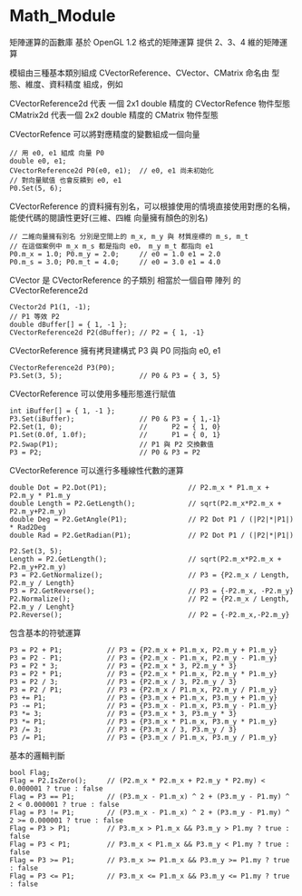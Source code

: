 # Math_Module
矩陣運算的函數庫
基於 OpenGL 1.2 格式的矩陣運算
提供 2、3、4 維的矩陣運算


模組由三種基本類別組成 CVectorReference、CVector、CMatrix 命名由 型態、維度、資料精度 組成，例如

CVectorReference2d 代表 一個 2x1 double 精度的 CVectorRefence 物件型態
CMatrix2d 代表一個 2x2 double 精度的 CMatrix 物件型態

CVectorRefence 可以將對應精度的變數組成一個向量

    // 用 e0, e1 組成 向量 P0
    double e0, e1;
    CVectorReference2d P0(e0, e1);  // e0, e1 尚未初始化
    // 對向量賦值 也會反饋到 e0, e1
    P0.Set(5, 6);

CVectorReference 的資料擁有別名，可以根據使用的情境直接使用對應的名稱，能使代碼的閱讀性更好(三維、四維 向量擁有顏色的別名)

    // 二維向量擁有別名 分別是空間上的 m_x, m_y 與 材質座標的 m_s, m_t 
    // 在這個案例中 m_x m_s 都是指向 e0， m_y m_t 都指向 e1
    P0.m_x = 1.0; P0.m_y = 2.0;     // e0 = 1.0 e1 = 2.0
    P0.m_s = 3.0; P0.m_t = 4.0;     // e0 = 3.0 e1 = 4.0

CVector 是 CVectorReference 的子類別 相當於一個自帶 陣列 的 CVectorReference2d

    CVector2d P1(1, -1);                 
    // P1 等效 P2
    double dBuffer[] = { 1, -1 };
    CVectorReference2d P2(dBuffer); // P2 = { 1, -1}

CVectorReference 擁有拷貝建構式 P3 與 P0 同指向 e0, e1

    CVectorReference2d P3(P0);      
    P3.Set(3, 5);                   // P0 & P3 = { 3, 5}

CVectorReference 可以使用多種形態進行賦值

    int iBuffer[] = { 1, -1 };
    P3.Set(iBuffer);                // P0 & P3 = { 1,-1}
    P2.Set(1, 0);                   //      P2 = { 1, 0}
    P1.Set(0.0f, 1.0f);             //      P1 = { 0, 1}
    P2.Swap(P1);                    // P1 與 P2 交換數值
    P3 = P2;                        // P0 & P3 = P2

CVectorReference 可以進行多種線性代數的運算

    double Dot = P2.Dot(P1);                    // P2.m_x * P1.m_x + P2.m_y * P1.m_y
    double Length = P2.GetLength();             // sqrt(P2.m_x*P2.m_x + P2.m_y+P2.m_y)
    double Deg = P2.GetAngle(P1);               // P2 Dot P1 / (|P2|*|P1|) * Rad2Deg
    double Rad = P2.GetRadian(P1);              // P2 Dot P1 / (|P2|*|P1|) 

    P2.Set(3, 5);
    Length = P2.GetLength();                    // sqrt(P2.m_x*P2.m_x + P2.m_y+P2.m_y)
    P3 = P2.GetNormalize();                     // P3 = {P2.m_x / Length, P2.m_y / Length}
    P3 = P2.GetReverse();                       // P3 = {-P2.m_x, -P2.m_y}
    P2.Normalize();                             // P2 = {P2.m_x / Length, P2.m_y / Lenght}
    P2.Reverse();                               // P2 = {-P2.m_x,-P2.m_y}

包含基本的符號運算

    P3 = P2 + P1;           // P3 = {P2.m_x + P1.m_x, P2.m_y + P1.m_y}
    P3 = P2 - P1;           // P3 = {P2.m_x - P1.m_x, P2.m_y - P1.m_y}
    P3 = P2 * 3;            // P3 = {P2.m_x * 3, P2.m_y * 3}
    P3 = P2 * P1;           // P3 = {P2.m_x * P1.m_x, P2.m_y * P1.m_y}
    P3 = P2 / 3;            // P3 = {P2.m_x / 3, P2.m_y / 3}
    P3 = P2 / P1;           // P3 = {P2.m_x / P1.m_x, P2.m_y / P1.m_y}
    P3 += P1;               // P3 = {P3.m_x + P1.m_x, P3.m_y + P1.m_y}
    P3 -= P1;               // P3 = {P3.m_x - P1.m_x, P3.m_y - P1.m_y}
    P3 *= 3;                // P3 = {P3.m_x * 3, P3.m_y * 3}
    P3 *= P1;               // P3 = {P3.m_x * P1.m_x, P3.m_y * P1.m_y}
    P3 /= 3;                // P3 = {P3.m_x / 3, P3.m_y / 3}
    P3 /= P1;               // P3 = {P3.m_x / P1.m_x, P3.m_y / P1.m_y}

基本的邏輯判斷

    bool Flag;
    Flag = P2.IsZero();     // (P2.m_x * P2.m_x + P2.m_y * P2.my) < 0.000001 ? true : false
    Flag = P3 == P1;        // (P3.m_x - P1.m_x) ^ 2 + (P3.m_y - P1.my) ^ 2 < 0.000001 ? true : false
    Flag = P3 != P1;        // (P3.m_x - P1.m_x) ^ 2 + (P3.m_y - P1.my) ^ 2 >= 0.000001 ? true : false
    Flag = P3 > P1;         // P3.m_x > P1.m_x && P3.m_y > P1.my ? true : false
    Flag = P3 < P1;         // P3.m_x < P1.m_x && P3.m_y < P1.my ? true : false
    Flag = P3 >= P1;        // P3.m_x >= P1.m_x && P3.m_y >= P1.my ? true : false
    Flag = P3 <= P1;        // P3.m_x <= P1.m_x && P3.m_y <= P1.my ? true : false